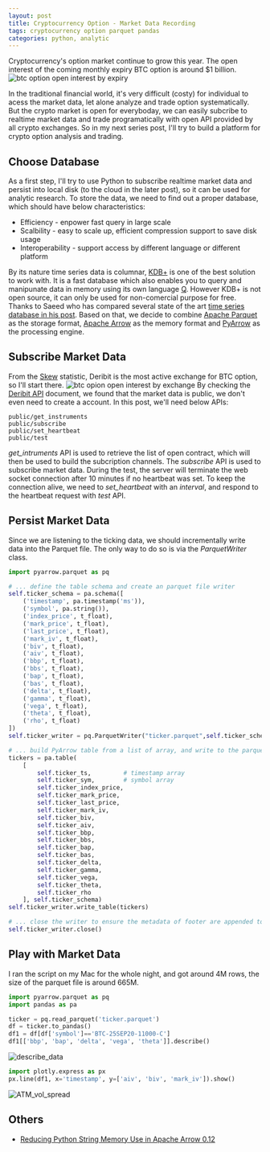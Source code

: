```yaml
---
layout: post
title: Cryptocurrency Option - Market Data Recording
tags: cryptocurrency option parquet pandas
categories: python, analytic
---
```


Cryptocurrency's option market continue to grow this year. The open interest of the coming monthly expiry BTC option is around $1 billion.
![btc option open interest by expiry](/note/images/skew_btc_options_oi_by_expiry_k_prev_day.png)

In the traditional financial world, it's very difficult (costy) for individual to acess the market data, let alone analyze and trade option systematically. But the crypto market is open for everyboday, we can easily subcribe to realtime market data and trade programatically with open API provided by all crypto exchanges. So in my next series post, I'll try to build a platform for crypto option analysis and trading.

## Choose Database
As a first step, I'll try to use Python to subscribe realtime market data and persist into local disk (to the cloud in the later post), so it can be used for analytic research. To store the data, we need to find out a proper database, which should have below characteristics:
* Efficiency - enpower fast query in large scale
* Scalbility - easy to scale up, efficient compression support to save disk usage
* Interoperability - support access by different language or different platform

By its nature time series data is columnar, [KDB+](https://kx.com/) is one of the best solution to work with. It is a fast database which also enables you to query and manipunate data in memory using its own language [Q](https://code.kx.com/q/). However KDB+ is not open source, it can only be used for non-comercial purpose for free. Thanks to Saeed who has compared several state of the art [time series database in his post](https://www.cuemacro.com/2019/02/02/storing-time-series-data/). Based on that, we decide to combine [Apache Parquet](https://parquet.apache.org/) as the storage format, [Apache Arrow](https://arrow.apache.org/) as the memory format and [PyArrow](https://arrow.apache.org/docs/python/) as the processing engine.

## Subscribe Market Data
From the [Skew](https://analytics.skew.com/dashboard/bitcoin-options) statistic, Deribit is the most active exchange for BTC option, so I'll start there. 
![btc opion open interest by exchange](/note/images/skew_total_btc_options_open_interest.png)
By checking the [Deribit API](https://docs.deribit.com/) document, we found that the market data is public, we don't even need to create a account. In this post, we'll need below APIs:
```
public/get_instruments
public/subscribe
public/set_heartbeat
public/test
```
*get_intruments* API is used to retrieve the list of open contract, which will then be used to build the subcription channels. The *subscribe* API is used to subscribe market data. During the test, the server will terminate the web socket connection after 10 minutes if no heartbeat was set. To keep the connection alive, we need to *set_heartbeat* with an *interval*, and respond to the heartbeat request with *test* API.

## Persist Market Data
Since we are listening to the ticking data, we should incrementally write data into the Parquet file. The only way to do so is via the *ParquetWriter* class.
```python
import pyarrow.parquet as pq

# ... define the table schema and create an parquet file writer
self.ticker_schema = pa.schema([
    ('timestamp', pa.timestamp('ms')),
    ('symbol', pa.string()),
    ('index_price', t_float),
    ('mark_price', t_float),
    ('last_price', t_float),
    ('mark_iv', t_float),
    ('biv', t_float),
    ('aiv', t_float),
    ('bbp', t_float),
    ('bbs', t_float),
    ('bap', t_float),
    ('bas', t_float),
    ('delta', t_float),
    ('gamma', t_float),
    ('vega', t_float),
    ('theta', t_float),
    ('rho', t_float)
])
self.ticker_writer = pq.ParquetWriter("ticker.parquet",self.ticker_schema)

# ... build PyArrow table from a list of array, and write to the parquet file
tickers = pa.table(
    [
        self.ticker_ts,         # timestamp array
        self.ticker_sym,        # symbol array
        self.ticker_index_price,
        self.ticker_mark_price,
        self.ticker_last_price,
        self.ticker_mark_iv,
        self.ticker_biv,
        self.ticker_aiv,
        self.ticker_bbp,
        self.ticker_bbs,
        self.ticker_bap,
        self.ticker_bas,
        self.ticker_delta,
        self.ticker_gamma,
        self.ticker_vega,
        self.ticker_theta,
        self.ticker_rho
    ], self.ticker_schema)
self.ticker_writer.write_table(tickers)

# ... close the writer to ensure the metadata of footer are appended to the parquet file
self.ticker_writer.close()

```

## Play with Market Data
I ran the script on my Mac for the whole night, and got around 4M rows, the size of the parquet file is around 665M.

```python
import pyarrow.parquet as pq
import pandas as pa

ticker = pq.read_parquet('ticker.parquet')
df = ticker.to_pandas()
df1 = df[df['symbol']=='BTC-25SEP20-11000-C']
df1[['bbp', 'bap', 'delta', 'vega', 'theta']].describe()
```
![describe_data](/note/images/describe_data.png)

```python
import plotly.express as px
px.line(df1, x='timestamp', y=['aiv', 'biv', 'mark_iv']).show()
```
![ATM_vol_spread](/note/images/ATM_vol_spread.png)


## Others
* [Reducing Python String Memory Use in Apache Arrow 0.12](https://arrow.apache.org/blog/2019/02/05/python-string-memory-0.12/)